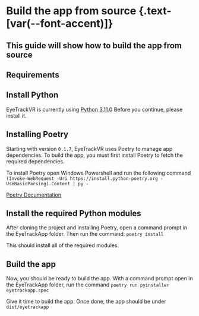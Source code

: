<script setup>
import Alerts from '../../vue/alerts/Alerts.vue'
import CheckList from '../../vue/CheckBoxList.vue'
import ImageCard from '../../vue/images/ImageComponent.vue'
import { image_settings } from '../../static/image_settings'
import { alerts } from '../../static/alerts'
import { Requirements } from '../../static/app_build_requirements'
</script>

# Build the app from source {.text-[var(--font-accent)]}

## This guide will show how to build the app from source

<Alerts :options="alerts.build_software_one">
    <template v-slot:content>
        <p>
           This is NOT a required step, you do not need to build the app from source.
        </p>
    </template>
</Alerts>

## Requirements

<CheckList :options="{...Requirements}"/>

## Install Python

EyeTrackVR is currently using [Python 3.11.0](https://www.python.org/downloads/release/python-3110/) Before you continue, please install it.

## Installing Poetry

Starting with version `0.1.7`, EyeTrackVR uses Poetry to manage app dependencies. To build the app, you must first install Poetry to fetch the required dependencies.

To install Poetry open Windows Powershell and run the following command `(Invoke-WebRequest -Uri https://install.python-poetry.org -UseBasicParsing).Content | py -`

[Poetry Documentation](https://python-poetry.org/docs/)

## Install the required Python modules

After cloning the project and installing Poetry, open a command prompt in the EyeTrackApp folder. Then run the command: `poetry install`

This should install all of the required modules.

## Build the app

Now, you should be ready to build the app.
With a command prompt open in the EyeTrackApp folder, run the command `poetry run pyinstaller eyetrackapp.spec`

Give it time to build the app. Once done, the app should be under `dist/eyetrackapp`
